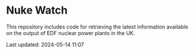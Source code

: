 # Nuke Watch

This repository includes code for retrieving the latest information available on the output of EDF nuclear power plants in the UK.

Last updated: 2024-05-14 11:07